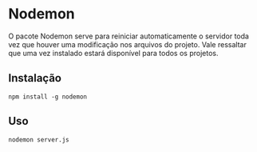 # Nodemon
O pacote Nodemon serve para reiniciar automaticamente o servidor toda vez que houver uma modificação nos arquivos do projeto. Vale ressaltar que uma vez instalado estará disponível para todos os projetos.

## Instalação
```
npm install -g nodemon
```
## Uso
```
nodemon server.js
```
